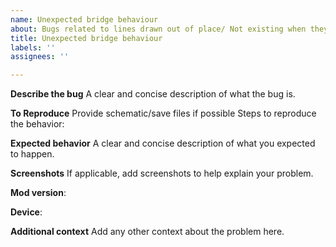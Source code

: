 ```yaml
---
name: Unexpected bridge behaviour
about: Bugs related to lines drawn out of place/ Not existing when they should
title: Unexpected bridge behaviour
labels: ''
assignees: ''

---
```


**Describe the bug**
A clear and concise description of what the bug is.

**To Reproduce**
Provide schematic/save files if possible
Steps to reproduce the behavior:

**Expected behavior**
A clear and concise description of what you expected to happen.

**Screenshots**
If applicable, add screenshots to help explain your problem.

**Mod version**:

**Device**:

**Additional context**
Add any other context about the problem here.
